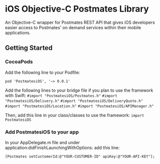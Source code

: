 # iOS Objective-C Postmates Library
An Objective-C wrapper for Postmates REST API that gives iOS developers easier access to Postmates' on demand services within their mobile applications.

## Getting Started
### CocoaPods
Add the following line to your Podfile:

`pod 'PostmatesiOS', '~> 0.0.1'`

Add the following lines to your bridge file if you plan to use the framework with Swift:
`#import "PostmatesiOS/Postmates.h"`
`#import "PostmatesiOS/Delivery.h"`
`#import "PostmatesiOS/DeliveryQuote.h"`
`#import "PostmatesiOS/Location.h"`
`#import "PostmatesiOS/APIManager.h"`

Then, add this line in your class/classes to use the framework:
`import PostmatesiOS`

### Add PostmatesiOS to your app
In your AppDelegate.m file and under application:didFinishLaunchingWithOptions: add this line:

`[Postmates setCustomerId:@"YOUR-CUSTOMER-ID" apiKey:@"YOUR-API-KEY"];`
